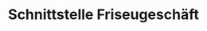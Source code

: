 ---
title: "Schnittstelle Friseugeschäft"
url: /kerpen/schnittstelle-friseugeschaeft/
shop: Friseur
---